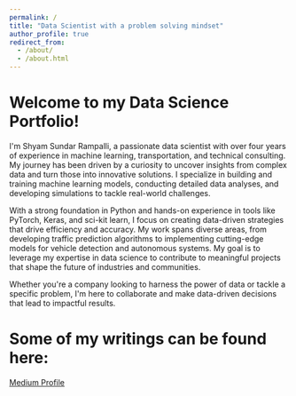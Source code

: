 ```yaml
---
permalink: /
title: "Data Scientist with a problem solving mindset"
author_profile: true
redirect_from: 
  - /about/
  - /about.html
---
```




Welcome to my Data Science Portfolio!
======
I'm Shyam Sundar Rampalli, a passionate data scientist with over four years of experience in machine learning, transportation, and technical consulting. My journey has been driven by a curiosity to uncover insights from complex data and turn those into innovative solutions. I specialize in building and training machine learning models, conducting detailed data analyses, and developing simulations to tackle real-world challenges.

With a strong foundation in Python and hands-on experience in tools like PyTorch, Keras, and sci-kit learn, I focus on creating data-driven strategies that drive efficiency and accuracy. My work spans diverse areas, from developing traffic prediction algorithms to implementing cutting-edge models for vehicle detection and autonomous systems. My goal is to leverage my expertise in data science to contribute to meaningful projects that shape the future of industries and communities.

Whether you're a company looking to harness the power of data or tackle a specific problem, I'm here to collaborate and make data-driven decisions that lead to impactful results.



Some of my writings can be found here:
======
[Medium Profile](https://medium.com/@mystmon)
